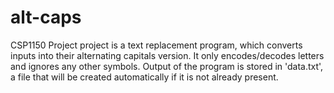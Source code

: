 # alt-caps
 
CSP1150 Project
project is a text replacement program, which converts inputs into their alternating capitals version.
It only encodes/decodes letters and ignores any other symbols.
Output of the program is stored in 'data.txt', a file that will be created automatically if it is not already present.
